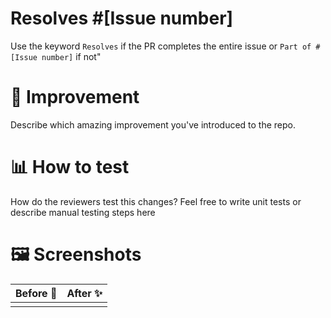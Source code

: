 # Resolves #[Issue number]

Use the keyword `Resolves` if the PR completes the entire issue or `Part of #[Issue number]` if not"
# 🤩 Improvement

Describe which amazing improvement you've introduced to the repo.

# 📊 How to test

How do the reviewers test this changes? Feel free to write unit tests or describe manual testing steps here

# 🖼 Screenshots

| Before 🐛 | After ✨ |
| --------- | -------- |
|           |          |
